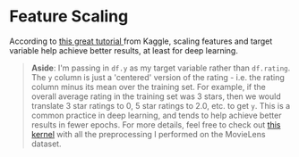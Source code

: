 # Feature Scaling

According to [this great tutorial ](https://www.kaggle.com/colinmorris/embedding-layers)from Kaggle, scaling features and target variable help achieve better results, at least for deep learning.

> **Aside**: I'm passing in `df.y` as my target variable rather than `df.rating`. The `y` column is just a 'centered' version of the rating - i.e. the rating column minus its mean over the training set. For example, if the overall average rating in the training set was 3 stars, then we would translate 3 star ratings to 0, 5 star ratings to 2.0, etc. to get `y`. This is a common practice in deep learning, and tends to help achieve better results in fewer epochs. For more details, feel free to check out [this kernel](https://www.kaggle.com/colinmorris/movielens-preprocessing) with all the preprocessing I performed on the MovieLens dataset.

